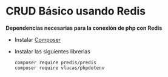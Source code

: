 # CRUD Básico usando Redis
**Dependencias necesarias para la conexión de php con Redis**
- Instalar [Composer](https://getcomposer.org/)
- Instalar las siguientes librerias

    ```
    composer require predis/predis
    composer require vlucas/phpdotenv
    ```